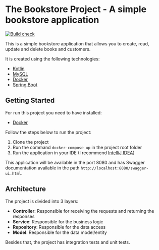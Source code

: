 # The Bookstore Project - A simple bookstore application

[![Build check](https://github.com/fabioalmeida100/the-bookstore/actions/workflows/build-check.yml/badge.svg)](https://github.com/fabioalmeida100/the-bookstore/actions/workflows/build-check.yml)

This is a simple bookstore application that allows you to create, read, update and delete books and customers.

It is created using the following technologies:

* [Kotlin](https://kotlinlang.org/)
* [MySQL](https://www.mysql.com/)
* [Docker](https://www.docker.com/)
* [Spring Boot](https://projects.spring.io/spring-boot/)

## Getting Started

For run this project you need to have installed:

* [Docker](https://www.docker.com/)

Follow the steps below to run the project:

1. Clone the project
2. Run the command `docker-compose up` in the project root folder
3. Run the application in your IDE (I recommend [IntelliJ IDEA](https://www.jetbrains.com/idea/))

This application will be available in the port 8080 and has Swagger documentation available in the path `http://localhost:8080/swagger-ui.html`.

## Architecture

The project is divided into 3 layers:

* **Controller**: Responsible for receiving the requests and returning the responses
* **Service**: Responsible for the business logic
* **Repository**: Responsible for the data access
* **Model**: Responsible for the data model/entity

Besides that, the project has integration tests and unit tests.